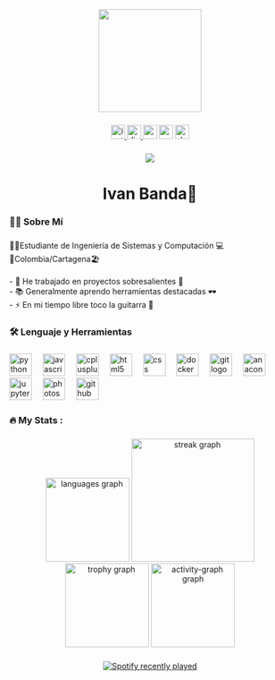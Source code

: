 <div align="center">
  <img height="184" src="https://media.giphy.com/media/v1.Y2lkPWVjZjA1ZTQ3dTVjcXo1M2UyNm94YXB4eXkycTB3ZW80ZXhzdWpwY2N4ajAwYWFwbSZlcD12MV9naWZzX3NlYXJjaCZjdD1n/BK5q771QamPcs/giphy.gif"  />
</div>

###

<div align="center">
  <a href="https://www.instagram.com/_iband07" target="_blank">
    <img src="https://img.shields.io/static/v1?message=Instagram&logo=instagram&label=&color=E4405F&logoColor=white&labelColor=&style=for-the-badge" height="25" alt="instagram logo"  />
  </a>
  <a href="https://discord.gg/p9JBWc9s" target="_blank">
    <img src="https://img.shields.io/static/v1?message=Discord&logo=discord&label=&color=7289DA&logoColor=white&labelColor=&style=for-the-badge" height="25" alt="discord logo"  />
  </a>
  <img src="https://img.shields.io/static/v1?message=Gmail&logo=gmail&label=&color=D14836&logoColor=white&labelColor=&style=for-the-badge" height="25" alt="gmail logo"  />
  <img src="https://img.shields.io/static/v1?message=Codepen&logo=codepen&label=&color=000000&logoColor=white&labelColor=&style=for-the-badge" height="25" alt="codepen logo"  />
  <img src="https://img.shields.io/static/v1?message=dev.to&logo=dev.to&label=&color=0A0A0A&logoColor=white&labelColor=&style=for-the-badge" height="25" alt="devto logo"  />
</div>

###

<div align="center">
  <img src="https://count.getloli.com/@:ivanBanda27?theme=booru-lisu&padding=7&scale=1&align=top&pixelated=1&darkmode=auto"  />
</div>

###

<h1 align="center">Ivan Banda👋</h1>

###

<h3 align="left">👩‍💻  Sobre Mí</h3>

###

<p align="left">🧑‍🎓Estudiante de Ingeniería de Sistemas y Computación 💻<br>📍Colombia/Cartagena🏖️<br><br>- 🔭 He trabajado en proyectos sobresalientes 🚧<br>- 📚 Generalmente aprendo herramientas destacadas 🕶️<br>- ⚡ En mi tiempo libre toco la guitarra 🎸</p>

###

<h3 align="left">🛠 Lenguaje y Herramientas</h3>

###

<div align="left">
  <img src="https://cdn.jsdelivr.net/gh/devicons/devicon/icons/python/python-original.svg" height="40" alt="python logo"  />
  <img width="12" />
  <img src="https://cdn.jsdelivr.net/gh/devicons/devicon/icons/javascript/javascript-original.svg" height="40" alt="javascript logo"  />
  <img width="12" />
  <img src="https://cdn.jsdelivr.net/gh/devicons/devicon/icons/cplusplus/cplusplus-original.svg" height="40" alt="cplusplus logo"  />
  <img width="12" />
  <img src="https://cdn.jsdelivr.net/gh/devicons/devicon/icons/html5/html5-original.svg" height="40" alt="html5 logo"  />
  <img width="12" />
  <img src="https://cdn.jsdelivr.net/gh/devicons/devicon/icons/css3/css3-original.svg" height="40" alt="css logo"  />
  <img width="12" />
  <img src="https://cdn.jsdelivr.net/gh/devicons/devicon/icons/docker/docker-original.svg" height="40" alt="docker logo"  />
  <img width="12" />
  <img src="https://cdn.jsdelivr.net/gh/devicons/devicon/icons/git/git-original.svg" height="40" alt="git logo"  />
  <img width="12" />
  <img src="https://cdn.jsdelivr.net/gh/devicons/devicon/icons/anaconda/anaconda-original.svg" height="40" alt="anaconda logo"  />
  <img width="12" />
  <img src="https://cdn.jsdelivr.net/gh/devicons/devicon/icons/jupyter/jupyter-original.svg" height="40" alt="jupyter logo"  />
  <img width="12" />
  <img src="https://cdn.jsdelivr.net/gh/devicons/devicon/icons/photoshop/photoshop-plain.svg" height="40" alt="photoshop logo"  />
  <img width="12" />
  <img src="https://cdn.jsdelivr.net/gh/devicons/devicon/icons/github/github-original.svg" height="40" alt="github logo"  />
</div>

###

<h3 align="left">🔥   My Stats :</h3>

###

<div align="center">
  <img src="https://github-readme-stats.vercel.app/api/top-langs?username=ivanBanda27&locale=es&hide_title=false&layout=compact&card_width=320&langs_count=5&theme=radical&hide_border=true&order=2" height="150" alt="languages graph"  />
  <img src="https://streak-stats.demolab.com?user=ivanBanda27&locale=es&mode=daily&theme=radical&hide_border=true&border_radius=126&order=3" height="220" alt="streak graph"  />
  <img src="https://github-profile-trophy.vercel.app?username=ivanBanda27&theme=monokai&no-frame=true&no-bg=true&column=1" height="150" alt="trophy graph"  />
  <img src="https://github-readme-activity-graph.vercel.app/graph?username=ivanBanda27&custom_title=Contribuciones%20de%20Ivan%20Banda&theme=redical&bg_color=6&area=true&hide_border=true&hide_title=false" height="150" alt="activity-graph graph"  />
</div>

###

<div align="center">
  <a href="https://open.spotify.com/user/31ahr7ezcarqu3pbkqyyjoltxxwa">
    <img src="https://spotify-recently-played-readme.vercel.app/api?user=31ahr7ezcarqu3pbkqyyjoltxxwa&count=7&unique=true" alt="Spotify recently played"  />
  </a>
</div>

###
